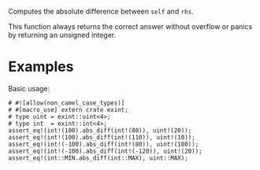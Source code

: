 Computes the absolute difference between `self` and `rhs`.

This function always returns the correct answer without overflow or panics by
returning an unsigned integer.

# Examples

Basic usage:

```
# #![allow(non_camel_case_types)]
# #[macro_use] extern crate exint;
# type uint = exint::uint<4>;
# type int  = exint::int<4>;
assert_eq!(int!(100).abs_diff(int!(80)), uint!(20));
assert_eq!(int!(100).abs_diff(int!(110)), uint!(10));
assert_eq!(int!(-100).abs_diff(int!(80)), uint!(180));
assert_eq!(int!(-100).abs_diff(int!(-120)), uint!(20));
assert_eq!(int::MIN.abs_diff(int::MAX), uint::MAX);
```

